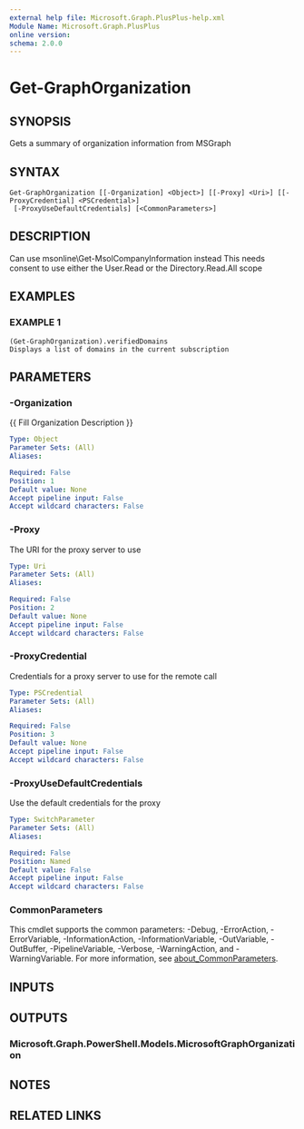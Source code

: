```yaml
---
external help file: Microsoft.Graph.PlusPlus-help.xml
Module Name: Microsoft.Graph.PlusPlus
online version:
schema: 2.0.0
---
```


# Get-GraphOrganization

## SYNOPSIS
Gets a summary of organization information from MSGraph

## SYNTAX

```
Get-GraphOrganization [[-Organization] <Object>] [[-Proxy] <Uri>] [[-ProxyCredential] <PSCredential>]
 [-ProxyUseDefaultCredentials] [<CommonParameters>]
```

## DESCRIPTION
Can use msonline\Get-MsolCompanyInformation instead
This needs consent to use either the User.Read or the Directory.Read.All scope

## EXAMPLES

### EXAMPLE 1
```
(Get-GraphOrganization).verifiedDomains
Displays a list of domains in the current subscription
```

## PARAMETERS

### -Organization
{{ Fill Organization Description }}

```yaml
Type: Object
Parameter Sets: (All)
Aliases:

Required: False
Position: 1
Default value: None
Accept pipeline input: False
Accept wildcard characters: False
```

### -Proxy
The URI for the proxy server to use

```yaml
Type: Uri
Parameter Sets: (All)
Aliases:

Required: False
Position: 2
Default value: None
Accept pipeline input: False
Accept wildcard characters: False
```

### -ProxyCredential
Credentials for a proxy server to use for the remote call

```yaml
Type: PSCredential
Parameter Sets: (All)
Aliases:

Required: False
Position: 3
Default value: None
Accept pipeline input: False
Accept wildcard characters: False
```

### -ProxyUseDefaultCredentials
Use the default credentials for the proxy

```yaml
Type: SwitchParameter
Parameter Sets: (All)
Aliases:

Required: False
Position: Named
Default value: False
Accept pipeline input: False
Accept wildcard characters: False
```

### CommonParameters
This cmdlet supports the common parameters: -Debug, -ErrorAction, -ErrorVariable, -InformationAction, -InformationVariable, -OutVariable, -OutBuffer, -PipelineVariable, -Verbose, -WarningAction, and -WarningVariable. For more information, see [about_CommonParameters](http://go.microsoft.com/fwlink/?LinkID=113216).

## INPUTS

## OUTPUTS

### Microsoft.Graph.PowerShell.Models.MicrosoftGraphOrganization
## NOTES

## RELATED LINKS
